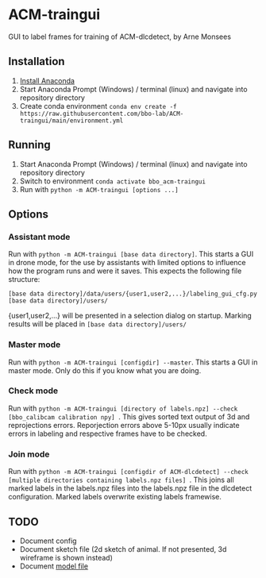 # ACM-traingui

GUI to label frames for training of ACM-dlcdetect, by Arne Monsees

## Installation
1. [Install Anaconda](https://docs.anaconda.com/anaconda/install/)
2. Start Anaconda Prompt (Windows) / terminal (linux) and navigate into repository directory
3. Create conda environment `conda env create -f https://raw.githubusercontent.com/bbo-lab/ACM-traingui/main/environment.yml`

## Running
1. Start Anaconda Prompt (Windows) / terminal (linux) and navigate into repository directory
2. Switch to environment `conda activate bbo_acm-traingui`
3. Run with `python -m ACM-traingui [options ...]`

## Options
### Assistant mode
Run with `python -m ACM-traingui [base data directory]`.
This starts a GUI in drone mode, for the use by assistants with limited options to influence how the program runs and were it saves. This expects the following file structure:
```
[base data directory]/data/users/{user1,user2,...}/labeling_gui_cfg.py
[base data directory]/users/
```
{user1,user2,...} will be presented in a selection dialog on startup. Marking results will be placed in `[base data directory]/users/`

### Master mode
Run with `python -m ACM-traingui [configdir] --master`.
This starts a GUI in master mode. Only do this if you know what you are doing.

### Check mode
Run with `python -m ACM-traingui [directory of labels.npz] --check [bbo_calibcam calibration npy] `.
This gives sorted text output of 3d and reprojections errors. Reporjection errors above 5-10px usually indicate errors in labeling and respective frames have to be checked.

### Join mode
Run with `python -m ACM-traingui [configdir of ACM-dlcdetect] --check [multiple directories containing labels.npz files] `.
This joins all marked labels in the labels.npz files into the labels.npz file in the dlcdetect configuration. Marked labels overwrite existing labels framewise.


## TODO
- Document config
- Document sketch file (2d sketch of animal. If not presented, 3d wireframe is shown instead)
- Document [model file](https://github.com/bbo-lab/ACM/blob/main/INPUTS.md#modelnpy)
